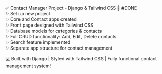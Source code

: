 ✅ Contact Manager Project - Django & Tailwind CSS 
🚀 #DONE  
✨ Set up new project  
✨ Core and Contact apps created  
✨ Front page designed with Tailwind CSS  
✨ Database models for categories & contacts  
✨ Full CRUD functionality: Add, Edit, Delete contacts  
✨ Search feature implemented  
✨ Separate app structure for contact management  

💻 Built with Django | Styled with Tailwind CSS | Fully functional contact management system!  
